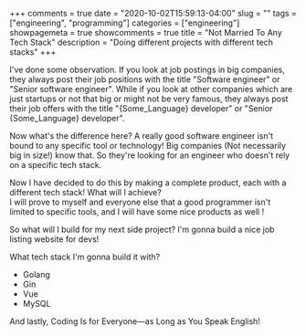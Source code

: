 +++ 
comments = true 
date = "2020-10-02T15:59:13-04:00"
slug = "" 
tags = ["engineering", "programming"]
categories = ["engineering"]
showpagemeta = true
showcomments = true
title = "Not Married To Any Tech Stack"
description = "Doing different projects with different tech stacks"
+++

I've done some observation. If you look at job postings in big companies, they always post their job positions with the title "Software engineer" or "Senior software engineer".
While if you look at other companies which are just startups or not that big or might not be very famous, they always post their job offers with the title "{Some_Language} developer" or "Senior {Some_Language} developer".   

Now what's the difference here? A really good software engineer isn't bound to any specific tool or technology! Big companies (Not necessarily big in size!) know that. So they're looking for an engineer who doesn't rely on a specific tech stack.   

Now I have decided to do this by making a complete product, each with a different tech stack! What will I achieve?   
I will prove to myself and everyone else that a good programmer isn't limited to specific tools, and I will have some nice products as well !   

So what will I build for my next side project? I'm gonna build a nice job listing website for devs!  
  
What tech stack I'm gonna build it with?  

* Golang
* Gin
* Vue
* MySQL  
   

And lastly, Coding Is for Everyone—as Long as You Speak English!   
